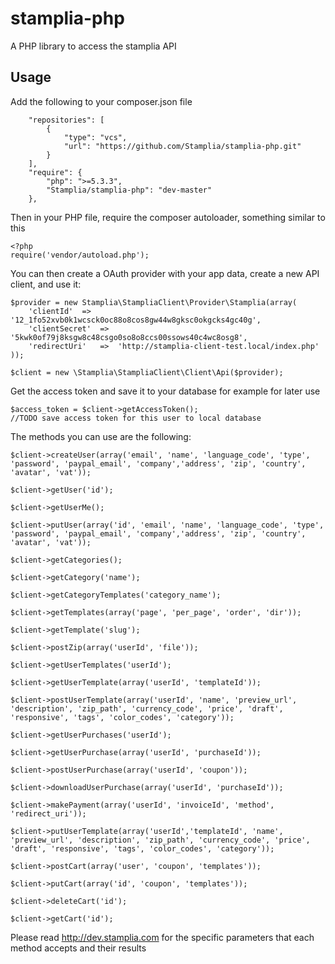 stamplia-php
============

A PHP library to access the stamplia API


Usage
-----

Add the following to your composer.json file

        "repositories": [
            {
                "type": "vcs",
                "url": "https://github.com/Stamplia/stamplia-php.git"
            }
        ],
        "require": {
            "php": ">=5.3.3",
            "Stamplia/stamplia-php": "dev-master"
        },

Then in your PHP file, require the composer autoloader, something similar to this

    <?php
    require('vendor/autoload.php');

You can then create a OAuth provider with your app data, create a new API client, and use it:

    $provider = new Stamplia\StampliaClient\Provider\Stamplia(array(
        'clientId'  =>  '12_1fo52xvb0k1wcsck0oc88o8cos8gw44w8gksc0okgcks4gc40g',
        'clientSecret'  =>  '5kwk0of79j8ksgw8c48csgo0so8o8ccs00ssows40c4wc8osg8',
        'redirectUri'   =>  'http://stamplia-client-test.local/index.php'
    ));

    $client = new \Stamplia\StampliaClient\Client\Api($provider);

Get the access token and save it to your database for example for later use

    $access_token = $client->getAccessToken();
    //TODO save access token for this user to local database

The methods you can use are the following:

    $client->createUser(array('email', 'name', 'language_code', 'type', 'password', 'paypal_email', 'company','address', 'zip', 'country', 'avatar', 'vat'));

    $client->getUser('id');

    $client->getUserMe();

    $client->putUser(array('id', 'email', 'name', 'language_code', 'type', 'password', 'paypal_email', 'company','address', 'zip', 'country', 'avatar', 'vat'));

    $client->getCategories();

    $client->getCategory('name');

    $client->getCategoryTemplates('category_name');

    $client->getTemplates(array('page', 'per_page', 'order', 'dir'));

    $client->getTemplate('slug');

    $client->postZip(array('userId', 'file'));

    $client->getUserTemplates('userId');

    $client->getUserTemplate(array('userId', 'templateId'));

    $client->postUserTemplate(array('userId', 'name', 'preview_url', 'description', 'zip_path', 'currency_code', 'price', 'draft', 'responsive', 'tags', 'color_codes', 'category'));

    $client->getUserPurchases('userId');

    $client->getUserPurchase(array('userId', 'purchaseId'));

    $client->postUserPurchase(array('userId', 'coupon'));
    
    $client->downloadUserPurchase(array('userId', 'purchaseId'));

    $client->makePayment(array('userId', 'invoiceId', 'method', 'redirect_uri'));

    $client->putUserTemplate(array('userId','templateId', 'name', 'preview_url', 'description', 'zip_path', 'currency_code', 'price', 'draft', 'responsive', 'tags', 'color_codes', 'category'));

    $client->postCart(array('user', 'coupon', 'templates'));

    $client->putCart(array('id', 'coupon', 'templates'));

    $client->deleteCart('id');

    $client->getCart('id');


Please read http://dev.stamplia.com for the specific parameters that each method accepts and their results
